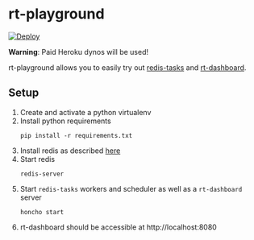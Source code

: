 rt-playground
=============

[![Deploy](https://www.herokucdn.com/deploy/button.svg)](https://heroku.com/deploy)

**Warning**: Paid Heroku dynos will be used! 

rt-playground allows you to easily try out [redis-tasks](
https://github.com/djangsters/redis-tasks) and [rt-dashboard](
https://github.com/djangsters/rt-dashboard).

Setup
-----
1. Create and activate a python virtualenv
2. Install python requirements 
    ```
    pip install -r requirements.txt
   ```
3. Install redis as described [here](https://redis.io/topics/quickstart)
4. Start redis
    ```
    redis-server
   ```
5. Start `redis-tasks` workers and scheduler as well as a `rt-dashboard` server
    ```
    honcho start
   ```
6. rt-dashboard should be accessible at http://localhost:8080
